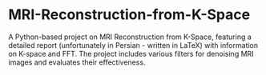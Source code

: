 # MRI-Reconstruction-from-K-Space
A Python-based project on MRI Reconstruction from K-Space, featuring a detailed report (unfortunately in Persian - written in LaTeX) with information on K-space and FFT. The project includes various filters for denoising MRI images and evaluates their effectiveness. 
